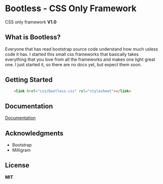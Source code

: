 # Bootless - CSS Only Framework

CSS only framework
**V1.0**

## What is Bootless?

Everyone that has read bootstrap source code understand how much usless code it has. 
I started this small css frameworks that basically takes everything that you love from all the frameworks
and makes one light great one. I just started it, so there are no docs yet, but expect them soon.

## Getting Started

```HTML
	<link href="css/bootless.css" rel="stylesheet"></link>
```
## Documentation
	
[Documentation](http://nesbtesh.github.io/Nessim-Btesh/bootless/)
	
## Acknowledgments
* Bootstrap 
* Milligram

## License

**MIT**